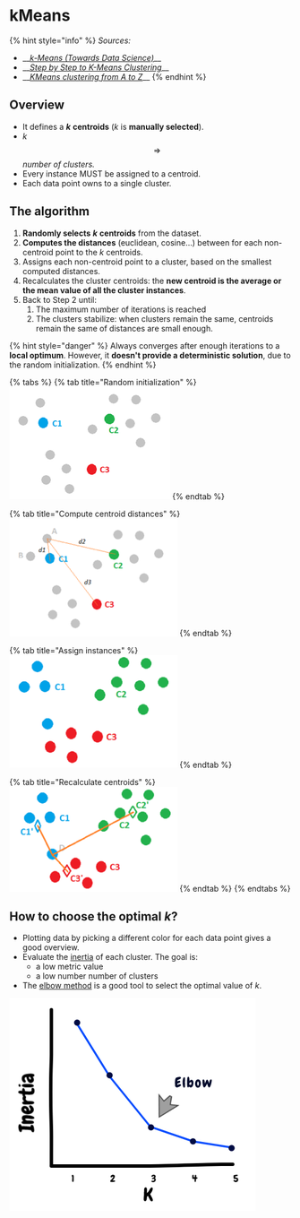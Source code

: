 # kMeans

{% hint style="info" %}
_Sources:_

* \_\_[_k-Means \(Towards Data Science\)_](https://link.medium.com/5M1Coj4HM0)\_\_
* \_\_[_Step by Step to K-Means Clustering_](https://healthcare.ai/step-step-k-means-clustering/)\_\_
* \_\_[_KMeans clustering from A to Z_](https://towardsdatascience.com/k-means-clustering-from-a-to-z-f6242a314e9a)\_\_
{% endhint %}

## Overview

* It defines a _**k**_ **centroids** \(_k_ is **manually selected**\).
* _k_ $$\Rightarrow$$ _number of clusters._
* Every instance MUST be assigned to a centroid.
* Each data point owns to a single cluster.

## The algorithm

1. **Randomly selects** _**k**_ **centroids** from the dataset.
2. **Computes the distances** \(euclidean, cosine...\) between for each non-centroid point to the _k_ centroids.
3. Assigns each non-centroid point to a cluster, based on the smallest computed distances.
4. Recalculates the cluster centroids: the **new centroid is the average or the mean value of all the cluster instances**.
5. Back to Step 2 until:
   1.  The maximum number of iterations is reached
   2. The clusters stabilize: when clusters remain the same, centroids remain the same of distances are small enough.

{% hint style="danger" %}
Always converges after enough iterations to a **local optimum**. However, it **doesn't provide a deterministic solution**, due to the random initialization.
{% endhint %}

{% tabs %}
{% tab title="Random initialization" %}
![](../../../../.gitbook/assets/image%20%2858%29.png)
{% endtab %}

{% tab title="Compute centroid distances" %}
![](../../../../.gitbook/assets/image%20%2862%29.png)
{% endtab %}

{% tab title="Assign instances" %}
![](../../../../.gitbook/assets/image%20%2840%29.png)
{% endtab %}

{% tab title="Recalculate centroids" %}
![](../../../../.gitbook/assets/image%20%2844%29.png)
{% endtab %}
{% endtabs %}

## How to choose the optimal _k_?

* Plotting data by picking a different color for each data point gives a good overview.
* Evaluate the [inertia](clustering-metrics.md#inertia) of each cluster. The goal is:
  *  a low metric value
  * a low number number of clusters
* The [elbow method](https://en.wikipedia.org/wiki/Elbow_method_%28clustering%29) is a good tool to select the optimal value of _k_.

![](../../../../.gitbook/assets/image%20%2863%29.png)

